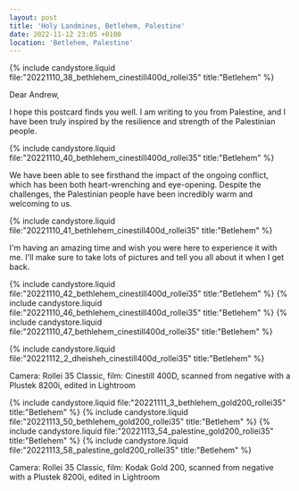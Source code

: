 ```yaml
---
layout: post
title: 'Holy Landmines, Betlehem, Palestine'
date: 2022-11-12 23:05 +0100
location: 'Betlehem, Palestine'
---
```


{% include candystore.liquid file:"20221110_38_bethlehem_cinestill400d_rollei35" title:"Betlehem" %}

Dear Andrew,

I hope this postcard finds you well. I am writing to you from Palestine, and I have been truly inspired by the resilience and strength of the Palestinian people.

{% include candystore.liquid file:"20221110_40_bethlehem_cinestill400d_rollei35" title:"Betlehem" %}

We have been able to see firsthand the impact of the ongoing conflict, which has been both heart-wrenching and eye-opening. Despite the challenges, the Palestinian people have been incredibly warm and welcoming to us.

{% include candystore.liquid file:"20221110_41_bethlehem_cinestill400d_rollei35" title:"Betlehem" %}

I'm having an amazing time and wish you were here to experience it with me. I'll make sure to take lots of pictures and tell you all about it when I get back.


{% include candystore.liquid file:"20221110_42_bethlehem_cinestill400d_rollei35" title:"Betlehem" %}
{% include candystore.liquid file:"20221110_46_bethlehem_cinestill400d_rollei35" title:"Betlehem" %}
{% include candystore.liquid file:"20221110_47_bethlehem_cinestill400d_rollei35" title:"Betlehem" %}

{% include candystore.liquid file:"20221112_2_dheisheh_cinestill400d_rollei35" title:"Betlehem" %}

Camera: Rollei 35 Classic, film: Cinestill 400D, scanned from negative with a Plustek 8200i, edited in Lightroom

{% include candystore.liquid file:"20221111_3_bethlehem_gold200_rollei35" title:"Betlehem" %}
{% include candystore.liquid file:"20221113_50_bethlehem_gold200_rollei35" title:"Betlehem" %}
{% include candystore.liquid file:"20221113_54_palestine_gold200_rollei35" title:"Betlehem" %}
{% include candystore.liquid file:"20221113_58_palestine_gold200_rollei35" title:"Betlehem" %}

Camera: Rollei 35 Classic, film: Kodak Gold 200, scanned from negative with a Plustek 8200i, edited in Lightroom